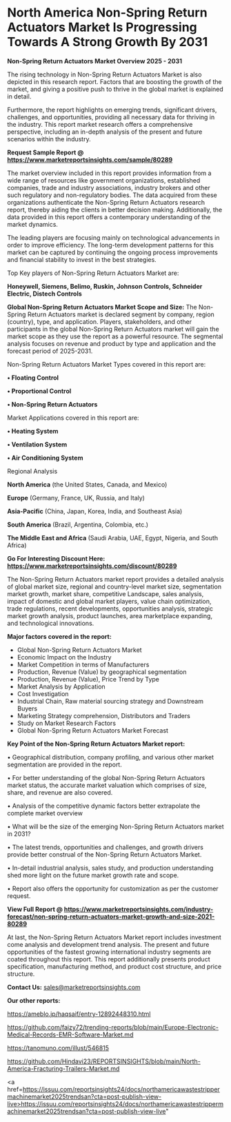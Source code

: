 # North America Non-Spring Return Actuators Market Is Progressing Towards A Strong Growth By 2031

<Strong> Non-Spring Return Actuators Market Overview 2025 - 2031</strong>

The rising technology in Non-Spring Return Actuators Market is also depicted in this research report. Factors that are boosting the growth of the market, and giving a positive push to thrive in the global market is explained in detail.

Furthermore, the report highlights on emerging trends, significant drivers, challenges, and opportunities, providing all necessary data for thriving in the industry. This report market research offers a comprehensive perspective, including an in-depth analysis of the present and future scenarios within the industry.

<strong>Request Sample Report @ <a href=https://www.marketreportsinsights.com/sample/80289>https://www.marketreportsinsights.com/sample/80289</a></strong>

The market overview included in this report provides information from a wide range of resources like government organizations, established companies, trade and industry associations, industry brokers and other such regulatory and non-regulatory bodies. The data acquired from these organizations authenticate the Non-Spring Return Actuators research report, thereby aiding the clients in better decision making. Additionally, the data provided in this report offers a contemporary understanding of the market dynamics.

The leading players are focusing mainly on technological advancements in order to improve efficiency. The long-term development patterns for this market can be captured by continuing the ongoing process improvements and financial stability to invest in the best strategies.

Top Key players of Non-Spring Return Actuators Market are:

<strong>Honeywell, Siemens, Belimo, Ruskin, Johnson Controls, Schneider Electric, Distech Controls</strong>

<strong><b>Global Non-Spring Return Actuators Market Scope and Size:</b></strong>
The Non-Spring Return Actuators market is declared segment by company, region (country), type, and application. Players, stakeholders, and other participants in the global Non-Spring Return Actuators market will gain the market scope as they use the report as a powerful resource. The segmental analysis focuses on revenue and product by type and application and the forecast period of 2025-2031.

Non-Spring Return Actuators Market Types covered in this report are:

<strong>• Floating Control

• Proportional Control

• Non-Spring Return Actuators</strong>

Market Applications covered in this report are:

<strong>• Heating System

• Ventilation System

• Air Conditioning System</strong> 

Regional Analysis

<strong>North America</strong> (the United States, Canada, and Mexico)

<strong>Europe</strong> (Germany, France, UK, Russia, and Italy)

<strong>Asia-Pacific</strong> (China, Japan, Korea, India, and Southeast Asia)

<strong>South America</strong> (Brazil, Argentina, Colombia, etc.)

<strong>The Middle East and Africa</strong> (Saudi Arabia, UAE, Egypt, Nigeria, and South Africa)

<strong>Go For Interesting Discount Here: <a href=https://www.marketreportsinsights.com/discount/80289>https://www.marketreportsinsights.com/discount/80289</a></strong>

The Non-Spring Return Actuators market report provides a detailed analysis of global market size, regional and country-level market size, segmentation market growth, market share, competitive Landscape, sales analysis, impact of domestic and global market players, value chain optimization, trade regulations, recent developments, opportunities analysis, strategic market growth analysis, product launches, area marketplace expanding, and technological innovations.

<strong><b>Major factors covered in the report:</b></strong>
<ul>
  <li>Global Non-Spring Return Actuators Market </li>
  <li>Economic Impact on the Industry</li>
  <li>Market Competition in terms of Manufacturers</li>
  <li>Production, Revenue (Value) by geographical segmentation</li>
  <li>Production, Revenue (Value), Price Trend by Type</li>
  <li>Market Analysis by Application</li>
  <li>Cost Investigation</li>
  <li>Industrial Chain, Raw material sourcing strategy and Downstream Buyers</li>
  <li>Marketing Strategy comprehension, Distributors and Traders</li>
  <li>Study on Market Research Factors</li>
  <li>Global Non-Spring Return Actuators Market Forecast</li>
</ul>

<strong><b>Key Point of the Non-Spring Return Actuators Market report:</b></strong>

• Geographical distribution, company profiling, and various other market segmentation are provided in the report.

• For better understanding of the global Non-Spring Return Actuators market status, the accurate market valuation which comprises of size, share, and revenue are also covered.

• Analysis of the competitive dynamic factors better extrapolate the complete market overview

• What will be the size of the emerging Non-Spring Return Actuators market in 2031?

• The latest trends, opportunities and challenges, and growth drivers provide better construal of the Non-Spring Return Actuators Market.

• In-detail industrial analysis, sales study, and production understanding shed more light on the future market growth rate and scope.

• Report also offers the opportunity for customization as per the customer request.

<strong><b>View Full Report @ <a href=https://www.marketreportsinsights.com/industry-forecast/non-spring-return-actuators-market-growth-and-size-2021-80289>https://www.marketreportsinsights.com/industry-forecast/non-spring-return-actuators-market-growth-and-size-2021-80289</a></b></strong>


At last, the Non-Spring Return Actuators Market report includes investment come analysis and development trend analysis. The present and future opportunities of the fastest growing international industry segments are coated throughout this report. This report additionally presents product specification, manufacturing method, and product cost structure, and price structure.

<strong>Contact Us:</strong>
sales@marketreportsinsights.com

<strong>Our other reports:</strong>

<a href=https://ameblo.jp/haqsaif/entry-12892448310.html>https://ameblo.jp/haqsaif/entry-12892448310.html</a>

<a href=https://github.com/faizy72/trending-reports/blob/main/Europe-Electronic-Medical-Records-EMR-Software-Market.md>https://github.com/faizy72/trending-reports/blob/main/Europe-Electronic-Medical-Records-EMR-Software-Market.md</a>

<a href=https://tanomuno.com/illust/546815>https://tanomuno.com/illust/546815</a>

<a href=https://github.com/Hindavi23/REPORTSINSIGHTS/blob/main/North-America-Fracturing-Trailers-Market.md>https://github.com/Hindavi23/REPORTSINSIGHTS/blob/main/North-America-Fracturing-Trailers-Market.md</a>

<a href=https://issuu.com/reportsinsights24/docs/northamericawastestrippermachinemarket2025trendsan?cta=post-publish-view-live>https://issuu.com/reportsinsights24/docs/northamericawastestrippermachinemarket2025trendsan?cta=post-publish-view-live</a>"
